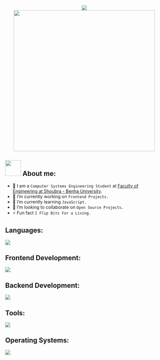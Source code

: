 <!-- **muhammad-mamdouh99/muhammad-mamdouh99** is a ✨ _special_ ✨ repository because its `README.md` (this file) appears on your GitHub profile. -->

<div align="center">
    <img
      src="https://readme-typing-svg.herokuapp.com?font=Fira+Code&color=D4C400FF&size=25&center=true&vCenter=true&width=600&height=100&lines=I+am+Muhammad+Mamdouh;Computer+Systems+Engineering+Student;Software+Engineer;Competitive+Programmer;MERN-STACK+Developer;Always+learning+new+things"
    />
</div>

<div align="center">
  <img height="450" src="https://64.media.tumblr.com/13d2c753eed929097cc13bbb1d3e482c/244060921ab77c76-5f/s1280x1920/95aba83fc114f2cac774427ffe15541c65c552e3.gifv" alt=""/>
</div>

## <img src="https://slackmojis.com/emojis/12725-venting/download" width=50px> About me:

- :school: I am a `Computer Systems Engineering Student` at [Faculty of Engineering at Shoubra - Benha University](https://www.feng.bu.edu.eg/en/).
- 🔭 I’m currently working on `Frontend Projects.`
- 🌱 I’m currently learning `JavaScript.`
- 👯 I’m looking to collaborate on `Open Source Projects.`
- ⚡ Fun fact `I Flip Bits For a Living.`

## Languages:

<div align="left">
  <img src="https://skillicons.dev/icons?i=c,cpp,java,js,ts" />
</div>

## Frontend Development:

<div align="left">
  <img src="https://skillicons.dev/icons?i=html,css,js,ts,sass,bootstrap,tailwind,react,redux,nextjs" />
</div>

## Backend Development:

<div align="left">
  <img src="https://skillicons.dev/icons?i=nodejs,express,mongodb,mysql,postgres" />
</div>

## Tools:

<div align="left">
  <img src="https://skillicons.dev/icons?i=git,github,md,vscode,bash,npm,babel" />
</div>

## Operating Systems:

<div align="left">
  <img src="https://skillicons.dev/icons?i=windows,linux,ubuntu" />
</div>
